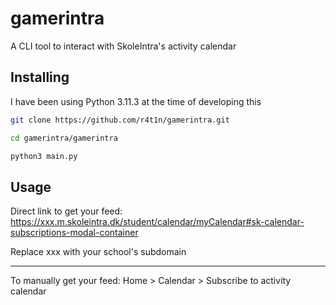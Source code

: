 # gamerintra

A CLI tool to interact with SkoleIntra's activity calendar

## Installing

I have been using Python 3.11.3 at the time of developing this

```sh
git clone https://github.com/r4t1n/gamerintra.git
```

```sh
cd gamerintra/gamerintra
```

```sh
python3 main.py
```

## Usage

Direct link to get your feed: https://xxx.m.skoleintra.dk/student/calendar/myCalendar#sk-calendar-subscriptions-modal-container

Replace xxx with your school's subdomain

---

To manually get your feed: Home > Calendar > Subscribe to activity calendar